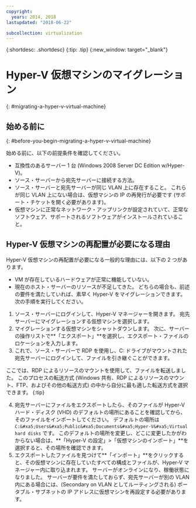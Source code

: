 ```yaml
---
copyright:
  years: 2014, 2018
lastupdated: "2018-06-22"

subcollection: virtualization
---
```

{:shortdesc: .shortdesc}
{:tip: .tip}
{:new_window: target="_blank"}

# Hyper-V 仮想マシンのマイグレーション
{: #migrating-a-hyper-v-virtual-machine}

## 始める前に
{: #before-you-begin-migrating-a-hyper-v-virtual-machine}

始める前に、以下の前提条件を確認してください。

* 互換性のあるサーバー 1 台 (Windows 2008 Server DC Edition w/Hyper-V)。
* ソース・サーバーから宛先サーバーに接続する方法。
* ソース・サーバーと宛先サーバーが同じ VLAN 上に存在すること。 これらが同じ VLAN 上にない場合は、仮想マシンの IP の再発行が必要です (サポート・チケットを開く必要があります)。
* 仮想マシンに正常なネットワーク・アップリンクが設定されていて、正常なソフトウェア、サポートされるソフトウェアがインストールされていること。

## Hyper-V 仮想マシンの再配置が必要になる理由
Hyper-V 仮想マシンの再配置が必要になる一般的な理由には、以下の 2 つがあります。
* VM が存在しているハードウェアが正常に機能していない。
* 現在のホスト・サーバーのリソースが不足してきた。
どちらの場合も、前述の要件を満たしていれば、素早く Hyper-V をマイグレーションできます。次の手順を実行してください。

1. ソース・サーバーにログインして、Hyper-V マネージャーを開きます。 宛先サーバーにマイグレーションする仮想マシンを選択します。
2. マイグレーションする仮想マシンをシャットダウンします。 次に、サーバーの操作リストで**「エクスポート」**を選択し、エクスポート・ファイルのロケーションを入力します。
3. これで、ソース・サーバーで RDP を使用し、C: ドライブがマウントされた宛先サーバーにログインして、ファイルを引き継ぐことができます。

ここでは、RDP によるリソースのマウントを使用して、ファイルを転送しました。 このプロセスの転送方式 (Windows 共有、RDP によるリソースのマウント、FTP、およびその他の転送方式) の中から自分に最も適した転送方式を選択できます。
{:tip}

4. 宛先サーバーにファイルをエクスポートしたら、そのファイルが Hyper-V ハード・ディスク (VHD) のデフォルトの場所にあることを確認してから、そのファイルをインポートしてください。 デフォルトの場所は `C:&#xa5;Users&#xa5;Public&#xa5;Documents&#xa5;Hyper-V&#xa5;Virtual hard disks` です。 このデフォルトの場所を変更し、どこに変更したかがわからない場合は、**「Hyper-V の設定」>「仮想マシンのインポート」**を選択すると、その場所を確認できます。
5. エクスポートしたファイルを見つけて**「インポート」**をクリックすると、その仮想マシンに存在していたすべての構成とファイルが、Hyper-V マネージャー内に取り込まれます。 サーバーがオンラインになり、稼働状態になりました。 サーバーが要件を満たしておらず、宛先サーバーが別の VLAN 内にある場合には、(Secondary on VLAN としてルーティングされる) ポータブル・サブネットの IP アドレスに仮想マシンを再設定する必要があります。
